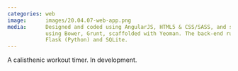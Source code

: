 ```yaml
---
categories: web
image:      images/20.04.07-web-app.png
media:      Designed and coded using AngularJS, HTML5 & CSS/SASS, and setup
            using Bower, Grunt, scaffolded with Yeoman. The back-end runs on
            Flask (Python) and SQLite.
---
```

A calisthenic workout timer. In development.
